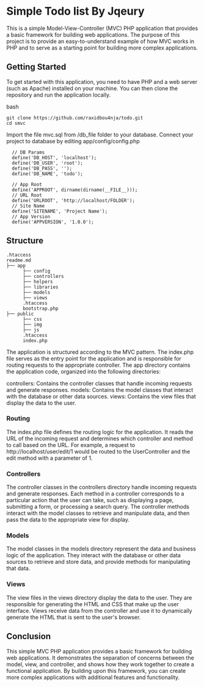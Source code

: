 # Simple Todo list By Jqeury
This is a simple Model-View-Controller (MVC) PHP application that provides a basic framework for building web applications. The purpose of this project is to provide an easy-to-understand example of how MVC works in PHP and to serve as a starting point for building more complex applications.

## Getting Started
To get started with this application, you need to have PHP and a web server (such as Apache) installed on your machine. You can then clone the repository and run the application locally.

bash
``` 
git clone https://github.com/raxidbou4nja/todo.git
cd smvc
```

Import the file mvc.sql from /db_file folder to your database.
Connect your project to database by editing app/config/config.php

``` 
  // DB Params
  define('DB_HOST', 'localhost');
  define('DB_USER', 'root');
  define('DB_PASS', '');
  define('DB_NAME', 'todo');

  // App Root
  define('APPROOT', dirname(dirname(__FILE__)));
  // URL Root
  define('URLROOT', 'http://localhost/FOLDER');
  // Site Name
  define('SITENAME', 'Project Name');
  // App Version
  define('APPVERSION', '1.0.0');
``` 
## Structure
``` 
.htaccess
readme.md
├── app
      ├── config
      ├── controllers
      ├── helpers
      ├── libraries
      ├── models
      ├── views
      .htaccess
      bootstrap.php
├── public
      ├── css
      ├── img
      ├── js
      .htaccess
      index.php
``` 
The application is structured according to the MVC pattern. The index.php file serves as the entry point for the application and is responsible for routing requests to the appropriate controller. The app directory contains the application code, organized into the following directories:

controllers: Contains the controller classes that handle incoming requests and generate responses.
models: Contains the model classes that interact with the database or other data sources.
views: Contains the view files that display the data to the user.

### Routing
The index.php file defines the routing logic for the application. It reads the URL of the incoming request and determines which controller and method to call based on the URL. For example, a request to http://localhost/user/edit/1 would be routed to the UserController and the edit method with a parameter of 1.

### Controllers
The controller classes in the controllers directory handle incoming requests and generate responses. Each method in a controller corresponds to a particular action that the user can take, such as displaying a page, submitting a form, or processing a search query. The controller methods interact with the model classes to retrieve and manipulate data, and then pass the data to the appropriate view for display.

### Models
The model classes in the models directory represent the data and business logic of the application. They interact with the database or other data sources to retrieve and store data, and provide methods for manipulating that data.

### Views
The view files in the views directory display the data to the user. They are responsible for generating the HTML and CSS that make up the user interface. Views receive data from the controller and use it to dynamically generate the HTML that is sent to the user's browser.

## Conclusion
This simple MVC PHP application provides a basic framework for building web applications. It demonstrates the separation of concerns between the model, view, and controller, and shows how they work together to create a functional application. By building upon this framework, you can create more complex applications with additional features and functionality.
